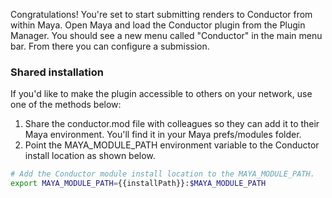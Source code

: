 Congratulations! You're set to start submitting renders to Conductor from within Maya. Open Maya and load the Conductor plugin from the Plugin Manager. You should see a new menu called "Conductor" in the main menu bar. From there you can configure a submission.

### Shared installation

If you'd like to make the plugin accessible to others on your network, use one of the methods below:
1. Share the conductor.mod file with colleagues so they can add it to their Maya environment. You'll find it in your Maya prefs/modules folder.
2. Point the MAYA_MODULE_PATH environment variable to the Conductor install location as shown below.

```bash
# Add the Conductor module install location to the MAYA_MODULE_PATH.
export MAYA_MODULE_PATH={{installPath}}:$MAYA_MODULE_PATH
```